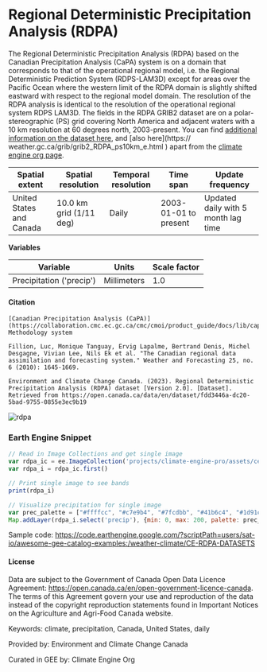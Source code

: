# Regional Deterministic Precipitation Analysis (RDPA)

The Regional Deterministic Precipitation Analysis (RDPA) based on the Canadian Precipitation Analysis (CaPA) system is on a domain that corresponds
to that of the operational regional model, i.e. the Regional Deterministic Prediction System (RDPS-LAM3D) except for areas over the Pacific Ocean
where the western limit of the RDPA domain is slightly shifted eastward with respect to the regional model domain. The resolution of the RDPA
analysis is identical to the resolution of the operational regional system RDPS LAM3D. The fields in the RDPA GRIB2 dataset are on a
polar-stereographic (PS) grid covering North America and adjacent waters with a 10 km resolution at 60 degrees north, 2003-present. You can find
[additional information on the dataset here](https://open.canada.ca/data/en/dataset/fdd3446a-dc20-5bad-9755-0855e3ec9b19), and [also here](https://
weather.gc.ca/grib/grib2_RDPA_ps10km_e.html ) apart from the [climate engine org page](https://support.climateengine.org/article/82-rdpa).


| **Spatial extent**     | **Spatial resolution** | **Temporal resolution** | **Time span**            | **Update frequency**           |
|------------------------|------------------------|--------------------------|--------------------------|--------------------------------|
| United States and Canada | 10.0 km grid (1/11 deg) | Daily                   | 2003-01-01 to present    | Updated daily with 5 month lag time |

**Variables**

| **Variable**   | **Units**      | **Scale factor** |
|-----------------|----------------|------------------|
| Precipitation ('precip') | Millimeters | 1.0              |


#### Citation

```
[Canadian Precipitation Analysis (CaPA)](https://collaboration.cmc.ec.gc.ca/cmc/cmoi/product_guide/docs/lib/capa_information_leaflet_20141118_en.pdf) Methodology system

Fillion, Luc, Monique Tanguay, Ervig Lapalme, Bertrand Denis, Michel Desgagne, Vivian Lee, Nils Ek et al. "The Canadian regional data assimilation and forecasting system." Weather and Forecasting 25, no. 6 (2010): 1645-1669.

Environment and Climate Change Canada. (2023). Regional Deterministic Precipitation Analysis (RDPA) dataset [Version 2.0]. [Dataset]. Retrieved from https://open.canada.ca/data/en/dataset/fdd3446a-dc20-5bad-9755-0855e3ec9b19
```

![rdpa](https://github.com/samapriya/awesome-gee-community-datasets/assets/6677629/15a00ae6-3fd6-45b4-866d-5821dfecd290)

### Earth Engine Snippet

```js
// Read in Image Collections and get single image
var rdpa_ic = ee.ImageCollection('projects/climate-engine-pro/assets/ce-rdpa-daily')
var rdpa_i = rdpa_ic.first()

// Print single image to see bands
print(rdpa_i)

// Visualize precipitation for single image
var prec_palette = ["#ffffcc", "#c7e9b4", "#7fcdbb", "#41b6c4", "#1d91c0", "#225ea8", "#0c2c84"]
Map.addLayer(rdpa_i.select('precip'), {min: 0, max: 200, palette: prec_palette}, 'precip')
```

Sample code: https://code.earthengine.google.com/?scriptPath=users/sat-io/awesome-gee-catalog-examples:/weather-climate/CE-RDPA-DATASETS

#### License
Data are subject to the Government of Canada Open Data Licence Agreement: https://open.canada.ca/en/open-government-licence-canada. The terms of this Agreement govern your use and reproduction of the data instead of the copyright reproduction statements found in Important Notices on the Agriculture and Agri-Food Canada website.

Keywords: climate, precipitation, Canada, United States, daily

Provided by: Environment and Climate Change Canada

Curated in GEE by: Climate Engine Org
